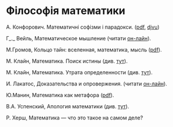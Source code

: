 # Філософія математики

А. Конфорович. Математичні софізми і парадокси. \([pdf](https://chtyvo.org.ua/authors/Konforovych_Andrii/Matematychni_sofizmy_i_paradoksy.pdf), [djvu](https://chtyvo.org.ua/authors/Konforovych_Andrii/Matematychni_sofizmy_i_paradoksy.djvu)\)



Г_._  Вейль, Математическое мышление \(читати [он-лайн](https://www.mathedu.ru/text/veyl_matematicheskoe_myshlenie_1989/p0/)\).

М.Громов, Кольцо тайн: вселенная, математика, мысль \([pdf](https://www.phantastike.com/math/koltso_tayn/pdf/)\).

М. Клайн, Математика. Поиск истины \(див. [тут](https://royallib.com/book/klayn_moris/matematika_poisk_istini.html)\).

М. Клайн, Математика. Утрата определенности \(див. [тут](https://royallib.com/book/klayn_moris/matematika_utrata_opredelennosti.html)\).

И. Лакатос, Доказательства и опровержения. \(читати [он-лайн](https://www.mathedu.ru/text/lakatos_dokazatelstva_i_oproverzheniya_1967/p0/)\).

Ю.Манин, Математика как метафора \([pdf](https://math.ru/lib/files/pdf/manin.pdf)\).

В.А. Успенский, Апология математики \(див. [тут](https://royallib.com/book/uspenskiy_vladimir_andreevich/apologiya_matematiki_ili_o_matematike_kak_chasti_duhovnoy_kulturi.html)\).

Р. Херш, Математика — что это такое на самом деле?

